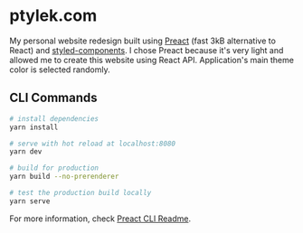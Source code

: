 # ptylek.com

My personal website redesign built using [Preact](https://preactjs.com/) (fast 3kB alternative to React) and [styled-components](https://styled-components.com/). I chose Preact because it's very light and allowed me to create this website using React API. Application's main theme color is selected randomly.

## CLI Commands

```bash
# install dependencies
yarn install

# serve with hot reload at localhost:8080
yarn dev

# build for production
yarn build --no-prerenderer

# test the production build locally
yarn serve
```

For more information, check [Preact CLI Readme](https://github.com/developit/preact-cli/blob/master/README.md).
